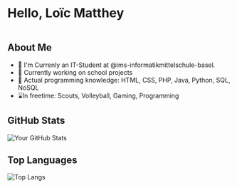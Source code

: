 # Hello, Loïc Matthey
<div>
<img src="https://komarev.com/ghpvc/?username=javamilesiii&style=for-the-badge&color=1a1b27" alt=""/>  
</div>


## About Me

- 💼 I'm Currenly an IT-Student at @ims-informatikmittelschule-basel.
- 📂 Currently working on school projects
- 📕 Actual programming knowledge: HTML, CSS, PHP, Java, Python, SQL, NoSQL
- ⌛️In freetime: Scouts, Volleyball, Gaming, Programming

## GitHub Stats

![Your GitHub Stats](https://github-readme-stats.vercel.app/api?username=javamilesiii&show_icons=true&theme=tokyonight)
## Top Languages

![Top Langs](https://github-readme-stats.vercel.app/api/top-langs/?username=javamilesiii&layout=compact&theme=tokyonight)
